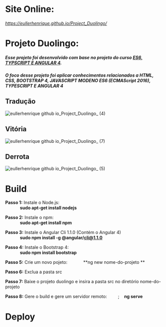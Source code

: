 # Site Online:
###### https://eullerhenrique.github.io/Project_Duolingo/


# Projeto Duolingo: 

##### Esse projeto foi desenvolvido com base no projeto  do curso [ES6, TYPSCRIPT E ANGULAR 4](https://www.udemy.com/course/curso-de-desenvolvimento-web-com-es6-typescript-e-angular-4/). 

##### O foco desse projeto foi aplicar conhecimentos relacionados a HTML, CSS, BOOTSTRAP 4, JAVASCRIPT MODENO ES6 (ECMAScript 2016), TYPESCRIPT E ANGULAR 4

## Tradução

![eullerhenrique github io_Project_Duolingo_ (4)](https://user-images.githubusercontent.com/48317736/88221001-31915900-cc3a-11ea-9451-98f1bd3bad54.png)

## Vitória

![eullerhenrique github io_Project_Duolingo_ (7)](https://user-images.githubusercontent.com/48317736/88221211-82a14d00-cc3a-11ea-94c8-44fb1ef1e68b.png)

## Derrota

![eullerhenrique github io_Project_Duolingo_ (5)](https://user-images.githubusercontent.com/48317736/88221050-453cbf80-cc3a-11ea-81e5-93eab7dd18a8.png)



# Build

**Passo 1:** Instale o Node.js:       
&nbsp;&nbsp;&nbsp;&nbsp;&nbsp;&nbsp;&nbsp;&nbsp;&nbsp;&nbsp;&nbsp;&nbsp;**sudo apt-get install nodejs**    

**Passo 2:** Instale o npm:           
&nbsp;&nbsp;&nbsp;&nbsp;&nbsp;&nbsp;&nbsp;&nbsp;&nbsp;&nbsp;&nbsp;&nbsp;**sudo apt-get install npm**  

**Passo 3:** Instale o Angular Cli 1.1.0 (Contém o Angular 4)   
&nbsp;&nbsp;&nbsp;&nbsp;&nbsp;&nbsp;&nbsp;&nbsp;&nbsp;&nbsp;&nbsp;&nbsp;**sudo npm install -g @angular/cli@1.1.0**      

**Passo 4:** Instale o Bootstrap 4:   
&nbsp;&nbsp;&nbsp;&nbsp;&nbsp;&nbsp;&nbsp;&nbsp;&nbsp;&nbsp;&nbsp;&nbsp;**sudo npm install bootstrap**    

**Passo 5:** Crie um novo pojeto:
&nbsp;&nbsp;&nbsp;&nbsp;&nbsp;&nbsp;&nbsp;&nbsp;&nbsp;&nbsp;&nbsp;&nbsp;**ng new nome-do-projeto **      

**Passo 6:** Exclua a pasta src

**Passo 7:** Baixe o projeto duolingo e insira a pasta src no diretório nome-do-projeto

**Passo 8:** Gere o build e gere um servidor remoto:
&nbsp;&nbsp;&nbsp;&nbsp;&nbsp;&nbsp;&nbsp;&nbsp;;&nbsp;&nbsp;&nbsp;&nbsp;**ng serve**    
            
            
# Deploy

  


